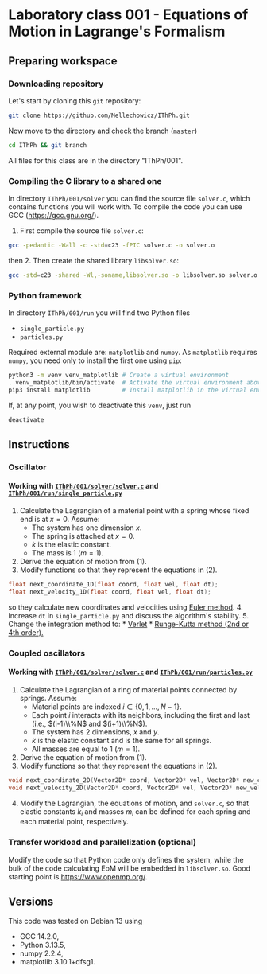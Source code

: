 # Laboratory class 001 - Equations of Motion in Lagrange's Formalism 

## Preparing workspace 

### Downloading repository 
Let's start by cloning this `git` repository:
```bash
git clone https://github.com/Mellechowicz/IThPh.git
```
Now move to the directory and check the branch (`master`)
```bash
cd IThPh && git branch
```
All files for this class are in the directory "IThPh/001".

### Compiling the C library to a shared one 
In directory `IThPh/001/solver` you can find the source file `solver.c`, which contains functions you will work with. To compile the code you can use GCC (<https://gcc.gnu.org/>).

1. First compile the source file `solver.c`: 
```bash
gcc -pedantic -Wall -c -std=c23 -fPIC solver.c -o solver.o
```
then 
2. Then create the shared library `libsolver.so`: 
```bash
gcc -std=c23 -shared -Wl,-soname,libsolver.so -o libsolver.so solver.o
```

### Python framework 
In directory `IThPh/001/run` you will find two Python files
 * `single_particle.py` 
 * `particles.py` 

Required external module are: `matplotlib` and `numpy`. As `matplotlib` requires `numpy`, you need only to install the first one using `pip`:
```bash
python3 -m venv venv_matplotlib # Create a virtual environment
. venv_matplotlib/bin/activate  # Activate the virtual environment above
pip3 install matplotlib         # Install matplotlib in the virtual environment
```
If, at any point, you wish to deactivate this `venv`, just run
```bash
deactivate
```

## Instructions 

### Oscillator 
#### Working with [`IThPh/001/solver/solver.c`](https://github.com/Mellechowicz/IThPh/blob/master/001/solver/solver.c) and [`IThPh/001/run/single_particle.py`](https://github.com/Mellechowicz/IThPh/blob/master/001/run/single_particle.py) 

 1. Calculate the Lagrangian of a material point with a spring whose fixed end is at $x=0$. Assume: 
    * The system has one dimension $x$. 
    * The spring is attached at $x=0$. 
    * $k$ is the elastic constant. 
    * The mass is 1 ($m=1$). 
 2. Derive the equation of motion from (1). 
 3. Modify functions so that they represent the equations in (2). 
   ```c
   float next_coordinate_1D(float coord, float vel, float dt);
   float next_velocity_1D(float coord, float vel, float dt);
   ```
   so they calculate new coordinates and velocities using [Euler method](https://en.wikipedia.org/wiki/Euler_method). 
 4. Increase `dt` in `single_particle.py` and discuss the algorithm's stability. 
 5. Change the integration method to: 
    * [Verlet](https://en.wikipedia.org/wiki/Verlet_integration) 
    * [Runge-Kutta method (2nd or 4th order).](https://en.wikipedia.org/wiki/Runge%E2%80%93Kutta_methods) 

### Coupled oscillators 
#### Working with [`IThPh/001/solver/solver.c`](https://github.com/Mellechowicz/IThPh/blob/master/001/solver/solver.c) and [`IThPh/001/run/particles.py`](https://github.com/Mellechowicz/IThPh/blob/master/001/run/particles.py) 

 1. Calculate the Lagrangian of a ring of material points connected by springs. Assume: 
    * Material points are indexed $i \in \{0, 1, ..., N-1\}$. 
    * Each point $i$ interacts with its neighbors, including the first and last (i.e., $(i-1)\\%N$ and $(i+1)\\%N$). 
    * The system has 2 dimensions, $x$ and $y$. 
    * $k$ is the elastic constant and is the same for all springs. 
    * All masses are equal to 1 ($m=1$). 
 2. Derive the equation of motion from (1). 
 3. Modify functions so that they represent the equations in (2). 
```c
void next_coordinate_2D(Vector2D* coord, Vector2D* vel, Vector2D* new_coord, float dt); 
void next_velocity_2D(Vector2D* coord, Vector2D* vel, Vector2D* new_vel, float dt);
```
 4. Modify the Lagrangian, the equations of motion, and `solver.c`, so that elastic constants $k_i$ and masses $m_i$ can be defined for each spring and each material point, respectively. 

### Transfer workload and parallelization (optional) 
Modify the code so that Python code only defines the system, while the bulk of the code calculating EoM will be embedded in `libsolver.so`. Good starting point is <https://www.openmp.org/>.

## Versions 
This code was tested on Debian 13 using
 * GCC 14.2.0, 
 * Python 3.13.5, 
 * numpy 2.2.4, 
 * matplotlib 3.10.1+dfsg1. 

